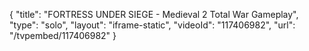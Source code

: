 {
    "title": "FORTRESS UNDER SIEGE - Medieval 2 Total War Gameplay",
    "type": "solo",
    "layout": "iframe-static",
    "videoId": "117406982",
    "url": "\/tvpembed\/117406982"
}